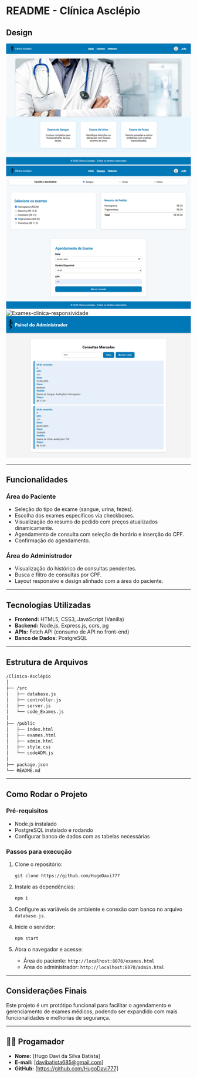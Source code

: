 # README - Clínica Asclépio 



## Design

![index-clínica](/Front-end/img/index-clinica.png)
![Exames-clínica](/Front-end/img/Exame-clinica.png)
![Exames-clínica-responsividade](/Front-end/img/Responsividade.png.png)
![ADM-clínica](/Front-end/img/ADM-clinica.png)

---

## Funcionalidades

### Área do Paciente
- Seleção do tipo de exame (sangue, urina, fezes).
- Escolha dos exames específicos via checkboxes.
- Visualização do resumo do pedido com preços atualizados dinamicamente.
- Agendamento de consulta com seleção de horário e inserção do CPF.
- Confirmação do agendamento.

### Área do Administrador
- Visualização do histórico de consultas pendentes.
- Busca e filtro de consultas por CPF.
- Layout responsivo e design alinhado com a área do paciente.

---

## Tecnologias Utilizadas

- **Frontend:** HTML5, CSS3, JavaScript (Vanilla)
- **Backend:** Node.js, Express.js, cors, pg
- **APIs:** Fetch API (consumo de API no front-end)
- **Banco de Dados:** PostgreSQL

---

## Estrutura de Arquivos

```
/Clinica-Asclépio
│
├── /src
│   ├── database.js
│   ├── controller.js
│   ├── server.js
│   └── code_Exames.js
│
├── /public
│   ├── index.html
│   ├── exames.html
│   ├── admin.html
│   ├── style.css
│   └── codeADM.js
│
├── package.json
└── README.md
```

---

## Como Rodar o Projeto

### Pré-requisitos
- Node.js instalado
- PostgreSQL instalado e rodando
- Configurar banco de dados com as tabelas necessárias

### Passos para execução

1. Clone o repositório:
   ```
   git clone https://github.com/HugoDavi777
   ```

2. Instale as dependências:
   ```
   npm i
   ```

3. Configure as variáveis de ambiente e conexão com banco no arquivo `database.js`.

4. Inicie o servidor:
   ```
   npm start
   ```

5. Abra o navegador e acesse:
   - Área do paciente: `http://localhost:8070/exames.html`
   - Área do administrador: `http://localhost:8070/admin.html`

---

## Considerações Finais

Este projeto é um protótipo funcional para facilitar o agendamento e gerenciamento de exames médicos, podendo ser expandido com mais funcionalidades e melhorias de segurança.

---
## 👨‍💻 Progamador
- **Nome:** [Hugo Davi da Silva Batista]
- **E-mail:** [davibatista685@gmail.com]
- **GitHub:** [https://github.com/HugoDavi777]
